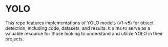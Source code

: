 # YOLO
This repo features implementations of YOLO models (v1-v5) for object detection, including code, datasets, and results. It aims to serve as a valuable resource for those looking to understand and utilize YOLO in their projects.
